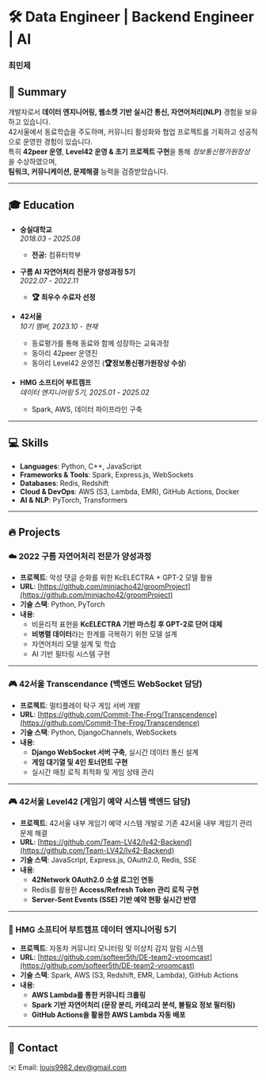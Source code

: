 # 🛠 Data Engineer | Backend Engineer | AI  
### **최민제**
## 📝 Summary  
개발자로서 **데이터 엔지니어링, 웹소켓 기반 실시간 통신, 자연어처리(NLP)** 경험을 보유하고 있습니다.  
42서울에서 동료학습을 주도하며, 커뮤니티 활성화와 협업 프로젝트를 기획하고 성공적으로 운영한 경험이 있습니다.  
특히 **42peer 운영**, **Level42 운영 & 초기 프로젝트 구현**을 통해 _정보통신평가원장상_ 을 수상하였으며,  
**팀워크, 커뮤니케이션, 문제해결** 능력을 검증받았습니다.

---

## 🎓 Education  
- **숭실대학교**  
  _2018.03 - 2025.08_
  - **전공:** 컴퓨터학부  

- **구름 AI 자연어처리 전문가 양성과정 5기**  
  _2022.07 - 2022.11_
  - **🏆 최우수 수료자 선정**  

- **42서울**  
  _10기 멤버, 2023.10 - 현재_  
  - 동료평가를 통해 동료와 함께 성장하는 교육과정
  - 동아리 42peer 운영진
  - 동아리 Level42 운영진 (**🏆정보통신평가원장상 수상**)

- **HMG 소프티어 부트캠프**  
  _데이터 엔지니어링 5기, 2025.01 - 2025.02_  
  - Spark, AWS, 데이터 파이프라인 구축  

---

## 💻 Skills  
- **Languages**: Python, C++, JavaScript  
- **Frameworks & Tools**: Spark, Express.js, WebSockets  
- **Databases**: Redis, Redshift  
- **Cloud & DevOps**: AWS (S3, Lambda, EMR), GitHub Actions, Docker  
- **AI & NLP**: PyTorch, Transformers 

---

## 🔥 Projects  

### ☁️ 2022 구름 자연어처리 전문가 양성과정
- **프로젝트**: 악성 댓글 순화를 위한 KcELECTRA + GPT-2 모델 활용
- **URL**: [https://github.com/minjacho42/groomProject](https://github.com/minjacho42/groomProject)
- **기술 스택**: Python, PyTorch  
- **내용**:  
  - 비윤리적 표현을 **KcELECTRA 기반 마스킹 후 GPT-2로 단어 대체**
  - **비병렬 데이터**라는 한계를 극복하기 위한 모델 설계
  - 자연어처리 모델 설계 및 학습  
  - AI 기반 필터링 시스템 구현  

---

### 🎮 42서울 Transcendance **(백엔드 WebSocket 담당)**  
- **프로젝트**: 멀티플레이 탁구 게임 서버 개발
- **URL**: [https://github.com/Commit-The-Frog/Transcendence](https://github.com/Commit-The-Frog/Transcendence)  
- **기술 스택**: Python, DjangoChannels, WebSockets  
- **내용**:  
  - **Django WebSocket 서버 구축**, 실시간 데이터 통신 설계  
  - **게임 대기열 및 4인 토너먼트 구현**  
  - 실시간 매칭 로직 최적화 및 게임 상태 관리  

---

### 🎮 42서울 Level42 **(게임기 예약 시스템 백엔드 담당)**  
- **프로젝트**: 42서울 내부 게임기 예약 시스템 개발로 기존 42서울 내부 게임기 관리문제 해결
- **URL**: [https://github.com/Team-LV42/lv42-Backend](https://github.com/Team-LV42/lv42-Backend)
- **기술 스택**: JavaScript, Express.js, OAuth2.0, Redis, SSE  
- **내용**:  
  - **42Network OAuth2.0 소셜 로그인 연동**  
  - Redis를 활용한 **Access/Refresh Token 관리 로직 구현**  
  - **Server-Sent Events (SSE) 기반 예약 현황 실시간 반영**  

---

### 🚗 HMG 소프티어 부트캠프 데이터 엔지니어링 5기 
- **프로젝트**: 자동차 커뮤니티 모니터링 및 이상치 감지 알림 시스템
- **URL**: [https://github.com/softeer5th/DE-team2-vroomcast](https://github.com/softeer5th/DE-team2-vroomcast) 
- **기술 스택**: Spark, AWS (S3, Redshift, EMR, Lambda), GitHub Actions  
- **내용**:
  - **AWS Lambda를 통한 커뮤니티 크롤링**
  - **Spark 기반 자연어처리 (문장 분리, 카테고리 분석, 불필요 정보 필터링)**  
  - **GitHub Actions을 활용한 AWS Lambda 자동 배포**  
  
---

## 🎯 Contact  
✉️ Email: louis9982.dev@gmail.com  
